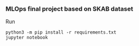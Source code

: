 ### MLOps final project based on SKAB dataset

Run
```
python3 -m pip install -r requirements.txt
jupyter notebook
```